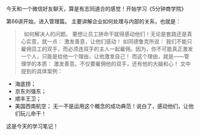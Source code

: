 今天和一个微信好友聊天，算是有志同道合的感觉！开始学习《5分钟商学院》

第66讲开始，进入管理篇。 
主要讲解企业如何处理与内部的关系，也就是： 
>  如何解决人的问题。 
要想让员工拼命干就得感动他们！无论是套路还是真心实意，就一点： 
> 激发善意，让他们感动！ 
如同德鲁克所说： 
>我们不能只雇佣员工的双手，而必须连双手的主人一起雇佣。因为，你不可能真正激发一个人，只能是给他一个理由，让他激发自己！ 
而这个理由，就是——管理学的本质： 
> 激发善意。不仅要雇佣他的双手，还有他的大脑和心！ 
文中提到的具体案例： 
- 海底捞； 
- 京东刘强东； 
- 顺丰王卫； 
- 美国西南航空； 
无一不是运用这个概念的成功典范！说白了，感动他们，让他们玩儿命干！ 

这是今天的学习笔记！

